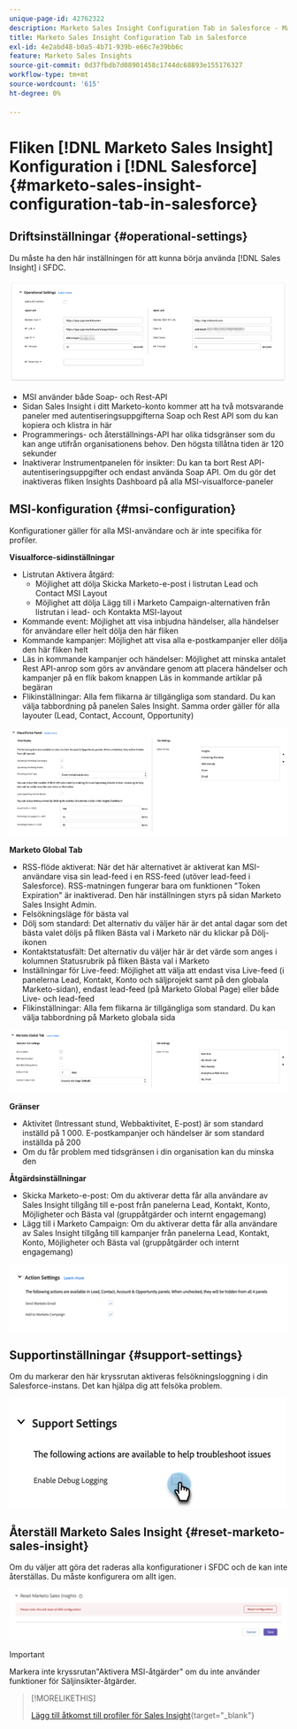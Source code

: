 ```yaml
---
unique-page-id: 42762322
description: Marketo Sales Insight Configuration Tab in Salesforce - Marketo Docs - Product Documentation
title: Marketo Sales Insight Configuration Tab in Salesforce
exl-id: 4e2abd48-b0a5-4b71-939b-e66c7e39bb6c
feature: Marketo Sales Insights
source-git-commit: 0d37fbdb7d08901458c1744dc68893e155176327
workflow-type: tm+mt
source-wordcount: '615'
ht-degree: 0%

---
```


# Fliken [!DNL Marketo Sales Insight] Konfiguration i [!DNL Salesforce] {#marketo-sales-insight-configuration-tab-in-salesforce}

## Driftsinställningar {#operational-settings}

Du måste ha den här inställningen för att kunna börja använda [!DNL Sales Insight] i SFDC.

![](assets/marketo-sales-insight-configuration-tab-in-salesforce-1.png)

* MSI använder både Soap- och Rest-API
* Sidan Sales Insight i ditt Marketo-konto kommer att ha två motsvarande paneler med autentiseringsuppgifterna Soap och Rest API som du kan kopiera och klistra in här
* Programmerings- och återställnings-API har olika tidsgränser som du kan ange utifrån organisationens behov. Den högsta tillåtna tiden är 120 sekunder
* Inaktiverar Instrumentpanelen för insikter: Du kan ta bort Rest API-autentiseringsuppgifter och endast använda Soap API. Om du gör det inaktiveras fliken Insights Dashboard på alla MSI-visualforce-paneler

## MSI-konfiguration {#msi-configuration}

Konfigurationer gäller för alla MSI-användare och är inte specifika för profiler.

**Visualforce-sidinställningar**

* Listrutan Aktivera åtgärd:
   * Möjlighet att dölja Skicka Marketo-e-post i listrutan Lead och Contact MSI Layout
   * Möjlighet att dölja Lägg till i Marketo Campaign-alternativen från listrutan i lead- och Kontakta MSI-layout
* Kommande event: Möjlighet att visa inbjudna händelser, alla händelser för användare eller helt dölja den här fliken
* Kommande kampanjer: Möjlighet att visa alla e-postkampanjer eller dölja den här fliken helt
* Läs in kommande kampanjer och händelser: Möjlighet att minska antalet Rest API-anrop som görs av användare genom att placera händelser och kampanjer på en flik bakom knappen Läs in kommande artiklar på begäran
* Flikinställningar: Alla fem flikarna är tillgängliga som standard. Du kan välja tabbordning på panelen Sales Insight. Samma order gäller för alla layouter (Lead, Contact, Account, Opportunity)

![](assets/marketo-sales-insight-configuration-tab-in-salesforce-2.png)

**Marketo Global Tab**

* RSS-flöde aktiverat: När det här alternativet är aktiverat kan MSI-användare visa sin lead-feed i en RSS-feed (utöver lead-feed i Salesforce). RSS-matningen fungerar bara om funktionen &quot;Token Expiration&quot; är inaktiverad. Den här inställningen styrs på sidan Marketo Sales Insight Admin.
* Felsökningsläge för bästa val
* Dölj som standard: Det alternativ du väljer här är det antal dagar som det bästa valet döljs på fliken Bästa val i Marketo när du klickar på Dölj-ikonen
* Kontaktstatusfält: Det alternativ du väljer här är det värde som anges i kolumnen Statusrubrik på fliken Bästa val i Marketo
* Inställningar för Live-feed: Möjlighet att välja att endast visa Live-feed (i panelerna Lead, Kontakt, Konto och säljprojekt samt på den globala Marketo-sidan), endast lead-feed (på Marketo Global Page) eller både Live- och lead-feed
* Flikinställningar: Alla fem flikarna är tillgängliga som standard. Du kan välja tabbordning på Marketo globala sida

![](assets/marketo-sales-insight-configuration-tab-in-salesforce-3.png)

**Gränser**

* Aktivitet (Intressant stund, Webbaktivitet, E-post) är som standard inställd på 1 000. E-postkampanjer och händelser är som standard inställda på 200
* Om du får problem med tidsgränsen i din organisation kan du minska den

**Åtgärdsinställningar**

* Skicka Marketo-e-post: Om du aktiverar detta får alla användare av Sales Insight tillgång till e-post från panelerna Lead, Kontakt, Konto, Möjligheter och Bästa val (gruppåtgärder och internt engagemang)
* Lägg till i Marketo Campaign: Om du aktiverar detta får alla användare av Sales Insight tillgång till kampanjer från panelerna Lead, Kontakt, Konto, Möjligheter och Bästa val (gruppåtgärder och internt engagemang)

![](assets/marketo-sales-insight-configuration-tab-in-salesforce-4.png)

## Supportinställningar {#support-settings}

Om du markerar den här kryssrutan aktiveras felsökningsloggning i din Salesforce-instans. Det kan hjälpa dig att felsöka problem.

![](assets/marketo-sales-insight-configuration-tab-in-salesforce-5.png)

## Återställ Marketo Sales Insight {#reset-marketo-sales-insight}

Om du väljer att göra det raderas alla konfigurationer i SFDC och de kan inte återställas. Du måste konfigurera om allt igen.

![](assets/marketo-sales-insight-configuration-tab-in-salesforce-6.png)

>[!IMPORTANT]
>
>Markera inte kryssrutan&quot;Aktivera MSI-åtgärder&quot; om du inte använder funktioner för Säljinsikter-åtgärder.

>[!MORELIKETHIS]
>
>[Lägg till åtkomst till profiler för Sales Insight](/help/marketo/product-docs/marketo-sales-insight/msi-for-salesforce/configuration/add-sales-insight-access-to-profiles.md){target="_blank"}
